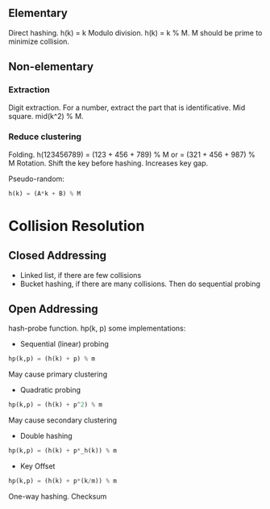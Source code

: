 ## Elementary
Direct hashing. h(k) = k
Modulo division. h(k) = k % M. M should be prime to minimize collision.

## Non-elementary

### Extraction
Digit extraction. For a number, extract the part that is identificative.
Mid square. mid(k^2) % M. 

### Reduce clustering
Folding. h(123456789) = (123 + 456 + 789) % M or = (321 + 456 + 987) % M
Rotation. Shift the key before hashing. Increases key gap.

Pseudo-random:
```py
h(k) = (A*k + B) % M
```

# Collision Resolution
## Closed Addressing
- Linked list, if there are few collisions 
- Bucket hashing, if there are many collisions. Then do sequential probing
## Open Addressing
hash-probe function. hp(k, p)
some implementations:
- Sequential (linear) probing
```py
hp(k,p) = (h(k) + p) % m
```
May cause primary clustering
- Quadratic probing
```py
hp(k,p) = (h(k) + p^2) % m
```
May cause secondary clustering
- Double hashing
```py
hp(k,p) = (h(k) + p*_h(k)) % m
```
- Key Offset
```py
hp(k,p) = (h(k) + p*(k/m)) % m
```

One-way hashing. Checksum